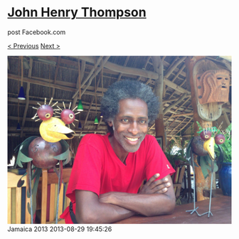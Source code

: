 # [John Henry Thompson](../README.md)
post Facebook.com

[< Previous](2013-08-29-38.md) [Next >](2013-08-29-40.md)

[![](../media/2013-08-29/Jamaica-2050.jpg)](../README.md)
Jamaica 2013
2013-08-29 19:45:26